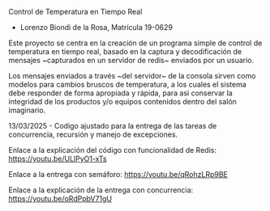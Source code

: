 Control de Temperatura en Tiempo Real
- Lorenzo Biondi de la Rosa, Matrícula 19-0629

Este proyecto se centra en la creación de un programa simple de control de temperatura en tiempo real, basado en la captura y decodificación de mensajes ~capturados en un servidor de redis~ enviados por un usuario.

Los mensajes enviados a través ~del servidor~ de la consola sirven como modelos para cambios bruscos de temperatura, a los cuales el sistema debe responder de forma apropiada y rápida, para así conservar la integridad de los productos y/o equipos contenidos dentro del salón imaginario.

13/03/2025 - Codigo ajustado para la entrega de las tareas de concurrencia, recursión y manejo de excepciones.

Enlace a la explicación del código con funcionalidad de Redis:
https://youtu.be/ULlPyO1-xTs

Enlace a la entrega con semáforo:
https://youtu.be/qRohzLRp9BE 

Enlace a la explicación de la entrega con concurrencia: 
https://youtu.be/oRdPpbV71gU
